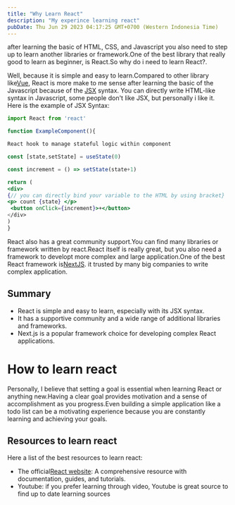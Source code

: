 ```yaml
---
title: "Why Learn React"
description: "My experince learning react"
pubDate: Thu Jun 29 2023 04:17:25 GMT+0700 (Western Indonesia Time)
---
```


after learning the basic of HTML, CSS, and Javascript you also need to step up to learn another libraries or framework.One of the best library that really good to learn as beginner, is React.So why do i need to learn React?.

Well, because it is simple and easy to learn.Compared to other library like[Vue](https://vuejs.org/), React is more make to me sense after learning the basic of the Javascript because of the [JSX](https://react.dev/learn/writing-markup-with-jsx) syntax. You can directly write HTML-like syntax in Javascript, some people don't like JSX, but personally i like it.
Here is the example of JSX Syntax:

```jsx
import React from 'react'

function ExampleComponent(){

React hook to manage stateful logic within component

const [state,setState] = useState(0)

const increment = () => setState(state+1)

return (
<div>
{// you can directly bind your variable to the HTML by using bracket}
<p> count {state} </p>
 <button onClick={increment}>+</button>
</div>
)
}
```

React also has a great community support.You can find many libraries or framework written by react.React itself is really great, but you also need a framework to developt more complex and large application.One of the best React framework is[NextJS](https://nextjs.org). it trusted by many big companies to write complex application.

## Summary

- React is simple and easy to learn, especially with its JSX syntax.
- It has a supportive community and a wide range of additional libraries and frameworks.
- Next.js is a popular framework choice for developing complex React applications.

# How to learn react

Personally, I believe that setting a goal is essential when learning React or anything new.Having a clear goal provides motivation and a sense of accomplishment as you progress.Even building a simple application like a todo list can be a motivating experience because you are constantly learning and achieving your goals.

## Resources to learn react

Here a list of the best resources to learn react:

- The official[React website](https://react.dev/learn): A comprehensive resource with documentation, guides, and tutorials.
- Youtube: if you prefer learning through video, Youtube is great source to find up to date learning sources

